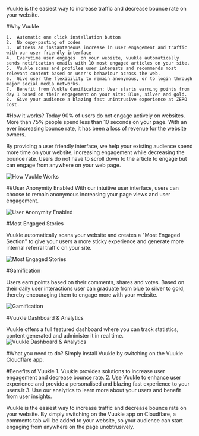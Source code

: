 Vuukle is the easiest way to increase traffic and decrease bounce rate on your website.

#Why Vuukle

	1.	Automatic one click installation button
	2.	No copy-pasting of codes
	3.	Witness an instantaneous increase in user engagement and traffic with our user friendly interface
	4.	Everytime user engages  on your website, vuukle automatically sends notification emails with 10 most engaged articles on your site.
	5.	Vuukle scans and profiles user interests and recommends most relevant content based on user's behaviour across the web. 
	6.	Give user the flexibility to remain anonymous, or to login through major social media networks.
	7.	Benefit from Vuukle Gamification: User starts earning points from day 1 based on their engagement on your site: Blue, silver and gold.
	8.	Give your audience a blazing fast unintrusive experience at ZERO cost.

#How it works?
Today 90% of users do not engage actively on websites. More than 75% people spend less than 10 seconds on your page. With an ever increasing bounce rate, it has been a loss of revenue for the website owners. 

By providing a user friendly interface, we help your existing audience spend more time on your website, increasing engagement while decreasing the bounce rate. Users do not have to scroll down to the article to engage but can engage from anywhere on your web page.

![How Vuukle Works](/images/apps/vuukle/howitworks.png "Screenshot")

##User Anonymity Enabled
With our intuitive user interface, users can choose to remain anonymous increasing your page views and user engagement.

![User Anonymity Enabled](/images/apps/vuukle/user_anonymity.png "Screenshot")

#Most Engaged Stories

Vuukle automatically scans your website and creates a "Most Engaged Section" to give your users a more sticky experience and generate more internal referral traffic on your site.

![Most Engaged Stories](/images/apps/vuukle/most_engaged_stories.png "Screenshot")

#Gamification

Users earn points based on their comments, shares and votes. Based on their daily user interactions user can graduate from blue to silver to gold, thereby encouraging them to engage more with your website.

![Gamification](/images/apps/vuukle/gamification.png "Screenshot")

#Vuukle Dashboard & Analytics

Vuukle offers a full featured dashboard where you can track statistics, content generated and administer it in real time.
![Vuukle Dashboard & Analytics](/images/apps/vuukle/analytics.png "Screenshot")

#What you need to do?
Simply install Vuukle by switching on the Vuukle Cloudflare app.

#Benefits of Vuukle
	1.	Vuukle provides solutions to increase user engagement and decrease bounce rate.
	2.	Use Vuukle to enhance user experience and provide a personalised and blazing fast experience to your users.ir
	3.	Use our analytics to learn more about your users and benefit from user insights.
	
Vuukle is the easiest way to increase traffic and decrease bounce rate on your website. By simply switching on the Vuukle app on Cloudflare, a comments tab will be added to your website, so your audience can start engaging from anywhere on the page unobtrusively.
